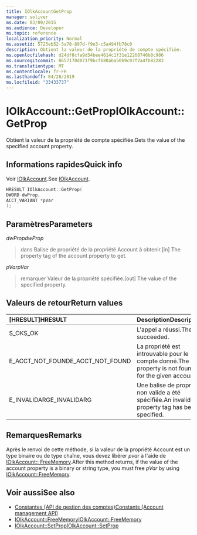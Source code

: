 ```yaml
---
title: IOlkAccountGetProp
manager: soliver
ms.date: 03/09/2015
ms.audience: Developer
ms.topic: reference
localization_priority: Normal
ms.assetid: 5725eb52-3a78-897d-f9e3-c5a494fb78c0
description: Obtient la valeur de la propriété de compte spécifiée.
ms.openlocfilehash: d24df8cfa9d54bee4614c1f31e12268748b8c986
ms.sourcegitcommit: 8657170d071f9bcf680aba50b9c07f2a4fb82283
ms.translationtype: MT
ms.contentlocale: fr-FR
ms.lasthandoff: 04/28/2019
ms.locfileid: "33433737"
---
```

# <a name="iolkaccountgetprop"></a><span data-ttu-id="261f2-103">IOlkAccount::GetProp</span><span class="sxs-lookup"><span data-stu-id="261f2-103">IOlkAccount::GetProp</span></span>

<span data-ttu-id="261f2-104">Obtient la valeur de la propriété de compte spécifiée.</span><span class="sxs-lookup"><span data-stu-id="261f2-104">Gets the value of the specified account property.</span></span>
  
## <a name="quick-info"></a><span data-ttu-id="261f2-105">Informations rapides</span><span class="sxs-lookup"><span data-stu-id="261f2-105">Quick info</span></span>

<span data-ttu-id="261f2-106">Voir [IOlkAccount](iolkaccount.md).</span><span class="sxs-lookup"><span data-stu-id="261f2-106">See [IOlkAccount](iolkaccount.md).</span></span>
  
```cpp
HRESULT IOlkAccount::GetProp(  
DWORD dwProp, 
ACCT_VARIANT *pVar 
);
```

## <a name="parameters"></a><span data-ttu-id="261f2-107">Paramètres</span><span class="sxs-lookup"><span data-stu-id="261f2-107">Parameters</span></span>

<span data-ttu-id="261f2-108">_dwProp_</span><span class="sxs-lookup"><span data-stu-id="261f2-108">_dwProp_</span></span>
  
> <span data-ttu-id="261f2-109">dans Balise de propriété de la propriété Account à obtenir.</span><span class="sxs-lookup"><span data-stu-id="261f2-109">[in] The property tag of the account property to get.</span></span>
    
<span data-ttu-id="261f2-110">_pVar_</span><span class="sxs-lookup"><span data-stu-id="261f2-110">_pVar_</span></span>
  
> <span data-ttu-id="261f2-111">remarquer Valeur de la propriété spécifiée.</span><span class="sxs-lookup"><span data-stu-id="261f2-111">[out] The value of the specified property.</span></span>
    
## <a name="return-values"></a><span data-ttu-id="261f2-112">Valeurs de retour</span><span class="sxs-lookup"><span data-stu-id="261f2-112">Return values</span></span>

|<span data-ttu-id="261f2-113">**[HRESULT]**</span><span class="sxs-lookup"><span data-stu-id="261f2-113">**HRESULT**</span></span>|<span data-ttu-id="261f2-114">**Description**</span><span class="sxs-lookup"><span data-stu-id="261f2-114">**Description**</span></span>|
|:-----|:-----|
|<span data-ttu-id="261f2-115">S_OK</span><span class="sxs-lookup"><span data-stu-id="261f2-115">S_OK</span></span>  <br/> |<span data-ttu-id="261f2-116">L'appel a réussi.</span><span class="sxs-lookup"><span data-stu-id="261f2-116">The call succeeded.</span></span>  <br/> |
|<span data-ttu-id="261f2-117">E_ACCT_NOT_FOUND</span><span class="sxs-lookup"><span data-stu-id="261f2-117">E_ACCT_NOT_FOUND</span></span>  <br/> |<span data-ttu-id="261f2-118">La propriété est introuvable pour le compte donné.</span><span class="sxs-lookup"><span data-stu-id="261f2-118">The property is not found for the given account.</span></span>  <br/> |
|<span data-ttu-id="261f2-119">E_INVALIDARG</span><span class="sxs-lookup"><span data-stu-id="261f2-119">E_INVALIDARG</span></span>  <br/> |<span data-ttu-id="261f2-120">Une balise de propriété non valide a été spécifiée.</span><span class="sxs-lookup"><span data-stu-id="261f2-120">An invalid property tag has been specified.</span></span>  <br/> |
   
## <a name="remarks"></a><span data-ttu-id="261f2-121">Remarques</span><span class="sxs-lookup"><span data-stu-id="261f2-121">Remarks</span></span>

<span data-ttu-id="261f2-122">Après le renvoi de cette méthode, si la valeur de la propriété Account est un type binaire ou de type chaîne, vous devez libérer *pvar* à l'aide de [IOlkAccount:: FreeMemory](iolkaccount-freememory.md).</span><span class="sxs-lookup"><span data-stu-id="261f2-122">After this method returns, if the value of the account property is a binary or string type, you must free  *pVar*  by using [IOlkAccount::FreeMemory](iolkaccount-freememory.md).</span></span>
  
## <a name="see-also"></a><span data-ttu-id="261f2-123">Voir aussi</span><span class="sxs-lookup"><span data-stu-id="261f2-123">See also</span></span>

- [<span data-ttu-id="261f2-124">Constantes (API de gestion des comptes)</span><span class="sxs-lookup"><span data-stu-id="261f2-124">Constants (Account management API)</span></span>](constants-account-management-api.md) 
- [<span data-ttu-id="261f2-125">IOlkAccount::FreeMemory</span><span class="sxs-lookup"><span data-stu-id="261f2-125">IOlkAccount::FreeMemory</span></span>](iolkaccount-freememory.md)  
- [<span data-ttu-id="261f2-126">IOlkAccount::SetProp</span><span class="sxs-lookup"><span data-stu-id="261f2-126">IOlkAccount::SetProp</span></span>](iolkaccount-setprop.md)

